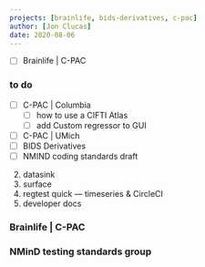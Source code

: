 ```yaml
---
projects: [brainlife, bids-derivatives, c-pac]
author: [Jon Clucas]
date: 2020-08-06
---
```


- [ ] Brainlife | C-PAC

### to do
- [ ] C-PAC | Columbia
   - [ ] how to use a CIFTI Atlas
   - [ ] add Custom regressor to GUI
- [ ] C-PAC | UMich
- [ ] BIDS Derivatives
- [ ] NMIND coding standards draft
2. datasink
3. surface
4. regtest quick ― timeseries & CircleCI
5. developer docs

<!--more-->

### Brainlife | C-PAC

### NMinD testing standards group


